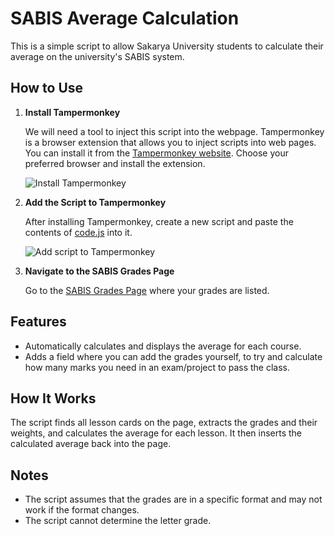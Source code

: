 # SABIS Average Calculation

This is a simple script to allow Sakarya University students to calculate their average on the university's SABIS system.

## How to Use

1. **Install Tampermonkey**

   We will need a tool to inject this script into the webpage.
   Tampermonkey is a browser extension that allows you to inject scripts into web pages. You can install it from the [Tampermonkey website](https://www.tampermonkey.net/).
   Choose your preferred browser and install the extension.

   ![Install Tampermonkey](screenshots/install_tampermonkey.png)

3. **Add the Script to Tampermonkey**

   After installing Tampermonkey, create a new script and paste the contents of [code.js](https://github.com/KledEatsTacos/sabis-average-calculation/blob/main/code.js) into it.

   ![Add script to Tampermonkey](screenshots/add_script.png)

4. **Navigate to the SABIS Grades Page**

   Go to the [SABIS Grades Page](https://obs.sabis.sakarya.edu.tr/Ders*) where your grades are listed.


## Features

- Automatically calculates and displays the average for each course.
- Adds a field where you can add the grades yourself, to try and calculate how many marks you need in an exam/project to pass the class.

## How It Works

The script finds all lesson cards on the page, extracts the grades and their weights, and calculates the average for each lesson. It then inserts the calculated average back into the page.

## Notes

- The script assumes that the grades are in a specific format and may not work if the format changes.
- The script cannot determine the letter grade.
